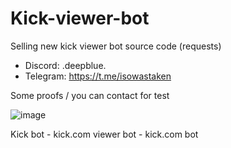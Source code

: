# Kick-viewer-bot
Selling new kick viewer bot source code (requests)


- Discord: .deepblue.
- Telegram: https://t.me/isowastaken


Some proofs / you can contact for test


 ![image](https://github.com/user-attachments/assets/cadf66ac-eacd-478b-a261-c57a902b8ef1)



Kick bot - kick.com viewer bot - kick.com bot

